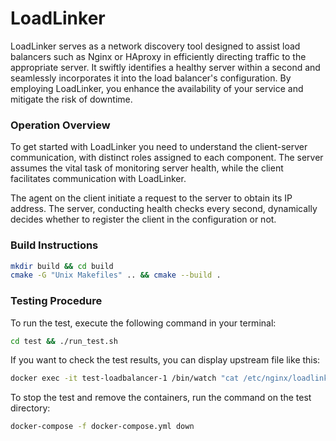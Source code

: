# LoadLinker
LoadLinker serves as a network discovery tool designed to assist load balancers such as Nginx or HAproxy in efficiently directing traffic to the appropriate server.
It swiftly identifies a healthy server within a second and seamlessly incorporates it into the load balancer's configuration.
By employing LoadLinker, you enhance the availability of your service and mitigate the risk of downtime.

### Operation Overview
To get started with LoadLinker you need to understand the client-server communication, with distinct roles assigned to each component. The server assumes the vital task of monitoring server health, while the client facilitates communication with LoadLinker.

The agent on the client initiate a request to the server to obtain its IP address. The server, conducting health checks every second, dynamically decides whether to register the client in the configuration or not.

### Build Instructions
```bash
mkdir build && cd build
cmake -G "Unix Makefiles" .. && cmake --build .
```

### Testing Procedure
To run the test, execute the following command in your terminal:
```bash
cd test && ./run_test.sh
```
If you want to check the test results, you can display upstream file like this:
```bash
docker exec -it test-loadbalancer-1 /bin/watch "cat /etc/nginx/loadlinker/upstream.conf"
```
To stop the test and remove the containers, run the command on the test directory:
```bash
docker-compose -f docker-compose.yml down
```